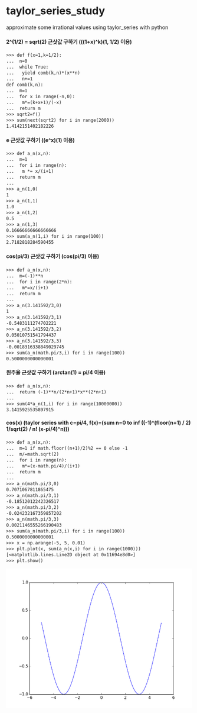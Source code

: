 # taylor_series_study
approximate some irrational values using taylor_series with python

#### 2^(1/2) = sqrt(2) 근삿값 구하기 (((1+x)^k)(1, 1/2) 이용)
```
>>> def f(x=1,k=1/2):
...  n=0
...  while True:
...   yield comb(k,n)*(x**n)
...   n+=1
def comb(k,n):
...  m=1
...  for x in range(-n,0):
...   m*=(k+x+1)/(-x)
...  return m
>>> sqrt2=f()
>>> sum(next(sqrt2) for i in range(2000))
1.4142151402182226
```
#### e 근삿값 구하기 ((e^x)(1) 이용)
```
>>> def a_n(x,n):
...  m=1
...  for i in range(n):
...   m *= x/(i+1)
...  return m
... 
>>> a_n(1,0)
1
>>> a_n(1,1)
1.0
>>> a_n(1,2)
0.5
>>> a_n(1,3)
0.16666666666666666
>>> sum(a_n(1,i) for i in range(100))
2.7182818284590455
```
#### cos(pi/3) 근삿값 구하기 (cos(pi/3) 이용)
```
>>> def a_n(x,n):
...  m=(-1)**n
...  for i in range(2*n):
...   m*=x/(i+1)
...  return m
... 
>>> a_n(3.141592/3,0)
1
>>> a_n(3.141592/3,1)
-0.5483111274702221
>>> a_n(3.141592/3,2)
0.05010751541794437
>>> a_n(3.141592/3,3)
-0.0018316338849029745
>>> sum(a_n(math.pi/3,i) for i in range(100))
0.5000000000000001
```
#### 원주율 근삿값 구하기 (arctan(1) = pi/4 이용)
```
>>> def a_n(x,n):
...  return (-1)**n/(2*n+1)*x**(2*n+1)
... 
>>> sum(4*a_n(1,i) for i in range(10000000))
3.1415925535897915
```
#### cos(x) (taylor series with c=pi/4, f(x)=(sum n=0 to inf ((-1)^(floor(n+1) / 2) 1/sqrt(2) / n! (x-pi/4)^n)))
```
>>> def a_n(x,n):
...  m=1 if math.floor((n+1)/2)%2 == 0 else -1
...  m/=math.sqrt(2)
...  for i in range(n):
...   m*=(x-math.pi/4)/(i+1)
...  return m
... 
>>> a_n(math.pi/3,0)
0.7071067811865475
>>> a_n(math.pi/3,1)
-0.18512012242326517
>>> a_n(math.pi/3,2)
-0.024232167359857202
>>> a_n(math.pi/3,3)
0.0021146555266190483
>>> sum(a_n(math.pi/3,i) for i in range(100))
0.5000000000000001
>>> x = np.arange(-5, 5, 0.01)
>>> plt.plot(x, sum(a_n(x,i) for i in range(1000)))
[<matplotlib.lines.Line2D object at 0x11694e8d0>]
>>> plt.show()
```
![alt mycos](mycos.png)
